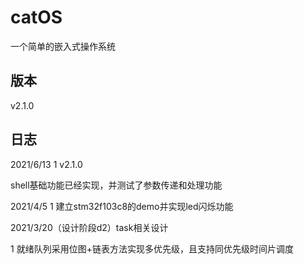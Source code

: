 # catOS
一个简单的嵌入式操作系统

## 版本
v2.1.0

## 日志


2021/6/13
1 v2.1.0

shell基础功能已经实现，并测试了参数传递和处理功能


2021/4/5
1 建立stm32f103c8的demo并实现led闪烁功能


2021/3/20（设计阶段d2）task相关设计

1 就绪队列采用位图+链表方法实现多优先级，且支持同优先级时间片调度
